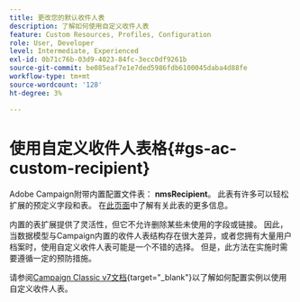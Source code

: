 ```yaml
---
title: 更改您的默认收件人表
description: 了解如何使用自定义收件人表
feature: Custom Resources, Profiles, Configuration
role: User, Developer
level: Intermediate, Experienced
exl-id: 0b71c76b-03d9-4023-84fc-3ecc0df9261b
source-git-commit: be085eaf7e1e7ded5986fdb6100045daba4d88fe
workflow-type: tm+mt
source-wordcount: '128'
ht-degree: 3%

---
```


# 使用自定义收件人表格{#gs-ac-custom-recipient}

Adobe Campaign附带内置配置文件表： **nmsRecipient**。 此表有许多可以轻松扩展的预定义字段和表。 在[此页面](datamodel.md#ootb-profiles)中了解有关此表的更多信息。

内置的表扩展提供了灵活性，但它不允许删除某些未使用的字段或链接。 因此，当数据模型与Campaign内置的收件人表结构存在很大差异，或者您拥有大量用户档案时，使用自定义收件人表可能是一个不错的选择。  但是，此方法在实施时需要遵循一定的预防措施。

请参阅[Campaign Classic v7文档](https://experienceleague.adobe.com/docs/campaign-classic/using/configuring-campaign-classic/use-a-custom-recipient-table/about-custom-recipient-table.html?lang=zh-Hans){target="_blank"}以了解如何配置实例以使用自定义收件人表。